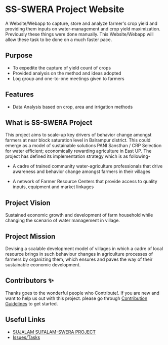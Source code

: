 # SS-SWERA Project Website

A Website/Webapp to capture, store and analyze farmer's crop yield and providing them inputs on water-management and crop yield maximization. Previously these things were done manually. This Website/Webapp will allow these task to be done on a much faster pace.

## Purpose

- To expedite the capture of yield count of crops
- Provided analysis on the method and ideas adopted
- Log group and one-to-one meetings given to farmers

## Features

- Data Analysis based on crop, area and irrigation methods

## What is SS-SWERA Project

This project aims to scale-up key drivers of behavior change amongst farmers at near block saturation level in Balrampur district. This could emerge as a model of sustainable solutions PANI Sansthan / CRP Selection for water efficient; economically rewarding agriculture in East UP. The project has defined its implementation strategy which is as following-  

- A cadre of trained community water-agriculture professionals that drive awareness and behavior change amongst farmers in their villages

- A network of Farmer Resource Centers that provide access to quality inputs, equipment and market linkages

## Project Vision

Sustained economic growth and development of farm household while changing the scenario of water management in village.

## Project Mission

Devising a scalable development model of villages in which a cadre of local resource brings in such behaviour changes in agriculture processes of farmers by organizing them, which ensures and paves the way of their sustainable economic development.

## Contributors ✨

Thanks goes to the wonderful people who Contribute!. If you are new and want to help us out with this project. please go through [Contribution Guidelines](https://github.com/Scaler-Community-Projects/NGO-Farmer-Analysis/blob/master/CONTRIBUTE.md) to get started.

## Useful Links

- [SUJALAM SUFALAM-SWERA PROJECT](https://sites.google.com/view/ss-swera)
- [Issues/Tasks](https://github.com/Scaler-Community-Projects/NGO-Farmer-Analysis/issues)
